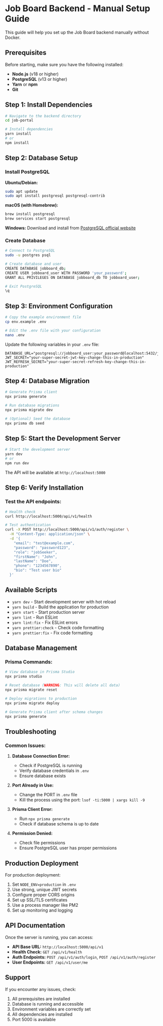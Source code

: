 # Job Board Backend - Manual Setup Guide

This guide will help you set up the Job Board backend manually without Docker.

## Prerequisites

Before starting, make sure you have the following installed:

- **Node.js** (v18 or higher)
- **PostgreSQL** (v13 or higher)
- **Yarn** or **npm**
- **Git**

## Step 1: Install Dependencies

```bash
# Navigate to the backend directory
cd job-portal

# Install dependencies
yarn install
# or
npm install
```

## Step 2: Database Setup

### Install PostgreSQL

**Ubuntu/Debian:**

```bash
sudo apt update
sudo apt install postgresql postgresql-contrib
```

**macOS (with Homebrew):**

```bash
brew install postgresql
brew services start postgresql
```

**Windows:**
Download and install from [PostgreSQL official website](https://www.postgresql.org/download/windows/)

### Create Database

```bash
# Connect to PostgreSQL
sudo -u postgres psql

# Create database and user
CREATE DATABASE jobboard_db;
CREATE USER jobboard_user WITH PASSWORD 'your_password';
GRANT ALL PRIVILEGES ON DATABASE jobboard_db TO jobboard_user;

# Exit PostgreSQL
\q
```

## Step 3: Environment Configuration

```bash
# Copy the example environment file
cp env.example .env

# Edit the .env file with your configuration
nano .env
```

Update the following variables in your `.env` file:

```env
DATABASE_URL="postgresql://jobboard_user:your_password@localhost:5432/jobboard_db"
JWT_SECRET="your-super-secret-jwt-key-change-this-in-production"
JWT_REFRESH_SECRET="your-super-secret-refresh-key-change-this-in-production"
```

## Step 4: Database Migration

```bash
# Generate Prisma client
npx prisma generate

# Run database migrations
npx prisma migrate dev

# (Optional) Seed the database
npx prisma db seed
```

## Step 5: Start the Development Server

```bash
# Start the development server
yarn dev
# or
npm run dev
```

The API will be available at `http://localhost:5000`

## Step 6: Verify Installation

### Test the API endpoints:

```bash
# Health check
curl http://localhost:5000/api/v1/health

# Test authentication
curl -X POST http://localhost:5000/api/v1/auth/register \
  -H "Content-Type: application/json" \
  -d '{
    "email": "test@example.com",
    "password": "password123",
    "role": "jobSeeker",
    "firstName": "John",
    "lastName": "Doe",
    "phone": "1234567890",
    "bio": "Test user bio"
  }'
```

## Available Scripts

- `yarn dev` - Start development server with hot reload
- `yarn build` - Build the application for production
- `yarn start` - Start production server
- `yarn lint` - Run ESLint
- `yarn lint:fix` - Fix ESLint errors
- `yarn prettier:check` - Check code formatting
- `yarn prettier:fix` - Fix code formatting

## Database Management

### Prisma Commands:

```bash
# View database in Prisma Studio
npx prisma studio

# Reset database (WARNING: This will delete all data)
npx prisma migrate reset

# Deploy migrations to production
npx prisma migrate deploy

# Generate Prisma client after schema changes
npx prisma generate
```

## Troubleshooting

### Common Issues:

1. **Database Connection Error:**

   - Check if PostgreSQL is running
   - Verify database credentials in `.env`
   - Ensure database exists

2. **Port Already in Use:**

   - Change the PORT in `.env` file
   - Kill the process using the port: `lsof -ti:5000 | xargs kill -9`

3. **Prisma Client Error:**

   - Run `npx prisma generate`
   - Check if database schema is up to date

4. **Permission Denied:**
   - Check file permissions
   - Ensure PostgreSQL user has proper permissions

## Production Deployment

For production deployment:

1. Set `NODE_ENV=production` in `.env`
2. Use strong, unique JWT secrets
3. Configure proper CORS origins
4. Set up SSL/TLS certificates
5. Use a process manager like PM2
6. Set up monitoring and logging

## API Documentation

Once the server is running, you can access:

- **API Base URL:** `http://localhost:5000/api/v1`
- **Health Check:** `GET /api/v1/health`
- **Auth Endpoints:** `POST /api/v1/auth/login`, `POST /api/v1/auth/register`
- **User Endpoints:** `GET /api/v1/user/me`

## Support

If you encounter any issues, check:

1. All prerequisites are installed
2. Database is running and accessible
3. Environment variables are correctly set
4. All dependencies are installed
5. Port 5000 is available
